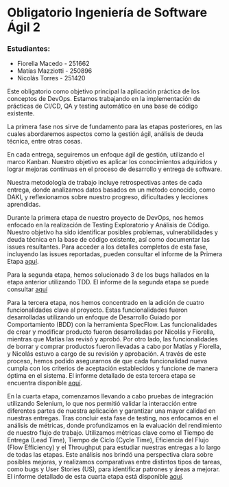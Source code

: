 # Obligatorio Ingeniería de Software Ágil 2

### Estudiantes:
* Fiorella Macedo - 251662
* Matías Mazziotti - 250896
* Nicolás Torres - 251420

Este obligatorio como objetivo principal la aplicación práctica de los conceptos de DevOps. Estamos trabajando en la implementación de prácticas de CI/CD, QA y testing automático en una base de código existente. 

La primera fase nos sirve de fundamento para las etapas posteriores, en las cuales abordaremos aspectos como la gestión ágil, análisis de deuda técnica, entre otras cosas.

En cada entrega, seguiremos un enfoque ágil de gestión, utilizando el marco Kanban. Nuestro objetivo es aplicar los conocimientos adquiridos y lograr mejoras continuas en el proceso de desarrollo y entrega de software.

Nuestra metodología de trabajo incluye retrospectivas antes de cada entrega, donde analizamos datos basados en un método conocido, como DAKI, y reflexionamos sobre nuestro progreso, dificultades y lecciones aprendidas.

Durante la primera etapa de nuestro proyecto de DevOps, nos hemos enfocado en la realización de Testing Exploratorio y Análisis de Código. Nuestro objetivo ha sido identificar posibles problemas, vulnerabilidades y deuda técnica en la base de código existente, así como documentar las issues resultantes. Para acceder a los detalles completos de esta fase, incluyendo las issues reportadas, pueden consultar el informe de la Primera Etapa [aquí](./Entrega%201/README.md).

Para la segunda etapa, hemos solucionado 3 de los bugs hallados en la etapa anterior utilizando TDD. El informe de la segunda etapa se puede consultar [aquí](./Entrega%202/README.md)

Para la tercera etapa, nos hemos concentrado en la adición de cuatro funcionalidades clave al proyecto. Estas funcionalidades fueron desarrolladas utilizando un enfoque de Desarrollo Guiado por Comportamiento (BDD) con la herramienta SpecFlow. Las funcionalidades de crear y modificar producto fueron desarrolladas por Nicolás y Fiorella, mientras que Matías las revisó y aprobó. Por otro lado, las funcionalidades de borrar y comprar productos fueron llevadas a cabo por Matías y Fiorella, y Nicolás estuvo a cargo de su revisión y aprobación. A través de este proceso, hemos podido asegurarnos de que cada funcionalidad nueva cumpla con los criterios de aceptación establecidos y funcione de manera óptima en el sistema. El informe detallado de esta tercera etapa se encuentra disponible [aquí](./Entrega%203/README.md).

En la cuarta etapa, comenzamos llevando a cabo pruebas de integración utilizando Selenium, lo que nos permitió validar la interacción entre diferentes partes de nuestra aplicación y garantizar una mayor calidad en nuestras entregas. Tras concluir esta fase de testing, nos enfocamos en el análisis de métricas, donde profundizamos en la evaluación del rendimiento de nuestro flujo de trabajo. Utilizamos métricas clave como el Tiempo de Entrega (Lead Time), Tiempo de Ciclo (Cycle Time), Eficiencia del Flujo (Flow Efficiency) y el Throughput para estudiar nuestras entregas a lo largo de todas las etapas. Este análisis nos brindó una perspectiva clara sobre posibles mejoras, y realizamos comparativas entre distintos tipos de tareas, como bugs y User Stories (US), para identificar patrones y áreas a mejorar. El informe detallado de esta cuarta etapa está disponible [aquí](./Entrega%204/README.md).

